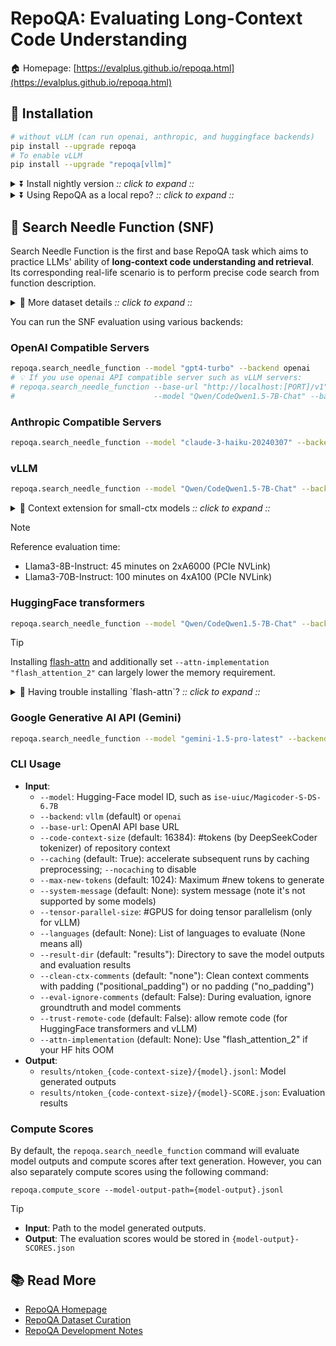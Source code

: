 # RepoQA: Evaluating Long-Context Code Understanding

🏠 Homepage: [https://evalplus.github.io/repoqa.html](https://evalplus.github.io/repoqa.html)

## 🚀 Installation

```bash
# without vLLM (can run openai, anthropic, and huggingface backends)
pip install --upgrade repoqa
# To enable vLLM
pip install --upgrade "repoqa[vllm]"
```

<details><summary>⏬ Install nightly version <i>:: click to expand ::</i></summary>
<div>

```bash
pip install --upgrade "git+https://github.com/evalplus/repoqa.git"                 # without vLLM
pip install --upgrade "repoqa[vllm] @ git+https://github.com/evalplus/repoqa@main" # with vLLM
```

</div>
</details>

<details><summary>⏬ Using RepoQA as a local repo? <i>:: click to expand ::</i></summary>
<div>

```bash
git clone https://github.com/evalplus/repoqa.git
cd repoqa
export PYTHONPATH=$PYTHONPATH:$(pwd)
pip install -r requirements.txt
```

</div>
</details>

## 🏁 Search Needle Function (SNF)

Search Needle Function is the first and base RepoQA task which aims to practice LLMs' ability of **long-context code understanding and retrieval**.
Its corresponding real-life scenario is to perform precise code search from function description.

<details><summary>🔎 More dataset details <i>:: click to expand ::</i></summary>
<div>

> [!Note]
>
> SNF includes 500 tests (5 programming languages x 10 repos x 10 needle functions) where an LLM is given:
>
> 1. A large code context sorted in file dependency
> 2. A NL description of the needle function without revealing keywords like function names
> 3. An instruction to retrieve the described function
>
> The evaluator passes a test if the searched function is syntactically closest to the ground-truth compared against
> other functions (systematically parsed by `treesitter`) and the similarity is greater than a user defined threshold (by default 0.8).

</div>
</details>

You can run the SNF evaluation using various backends:

### OpenAI Compatible Servers

```bash
repoqa.search_needle_function --model "gpt4-turbo" --backend openai
# 💡 If you use openai API compatible server such as vLLM servers:
# repoqa.search_needle_function --base-url "http://localhost:[PORT]/v1" \
#                               --model "Qwen/CodeQwen1.5-7B-Chat" --backend openai
```

### Anthropic Compatible Servers

```bash
repoqa.search_needle_function --model "claude-3-haiku-20240307" --backend anthropic
```

### vLLM

```bash
repoqa.search_needle_function --model "Qwen/CodeQwen1.5-7B-Chat" --backend vllm
```

<details><summary>🔎 Context extension for small-ctx models <i>:: click to expand ::</i></summary>
<div>

> There are two ways to unlock a model's context at inference time:
>
> 1. **Direct Extension**: Edit `max_positional_embedding` of the model's `config.json` (e.g., `hub/models--meta-llama--Meta-Llama-3-8B-Instruct/snapshots/[hash]/config.json`) to something like `22528`.
> 2. **[Dynamic RoPE Scaling](https://blog.eleuther.ai/yarn/#dynamic-scaling)**:
>    To extend `Meta-Llama-3-8B-Instruct` from 8k to 32k (4x), edit the `config.json`:
>
> `"rope_scaling": {"type": "dynamic", "factor": 4.0}`
>
> Note: This works for vLLM `<0.4.3` and HuggingFace transformers. RepoQA will automatically configure dynamic RoPE for vLLM `>= 0.4.3`

</div>
</details>

> [!Note]
>
> Reference evaluation time:
>
> - Llama3-8B-Instruct: 45 minutes on 2xA6000 (PCIe NVLink)
> - Llama3-70B-Instruct: 100 minutes on 4xA100 (PCIe NVLink)

### HuggingFace transformers

```bash
repoqa.search_needle_function --model "Qwen/CodeQwen1.5-7B-Chat" --backend hf --trust-remote-code
```

> [!Tip]
>
> Installing [flash-attn](https://github.com/Dao-AILab/flash-attention) and
> additionally set `--attn-implementation "flash_attention_2"` can largely
> lower the memory requirement.

<details><summary>🔨 Having trouble installing `flash-attn`? <i>:: click to expand ::</i></summary>
<div>

> If you have trouble with `pip install flash-attn --no-build-isolation`,
> you can try to directly use [pre-built wheels](https://github.com/Dao-AILab/flash-attention/releases):
>
> ```shell
> export FLASH_ATTN_VER=2.5.8 # check latest version at https://github.com/Dao-AILab/flash-attention/releases
> export CUDA_VER="cu122"     # check available ones at https://github.com/Dao-AILab/flash-attention/releases
> export TORCH_VER=$(python -c "import torch; print('.'.join(torch.__version__.split('.')[:2]))")
> export PY_VER=$(python -c "import platform; print(''.join(platform.python_version().split('.')[:2]))")
> export OS_ARCH=$(python -c "import platform; print(f'{platform.system().lower()}_{platform.machine()}')")
>
> export WHEEL=flash_attn-${FLASH_ATTN_VER}+${CUDA_VER}torch${TORCH_VER}cxx11abiFALSE-cp${PY_VER}-cp${PY_VER}-${OS_ARCH}.whl
> wget https://github.com/Dao-AILab/flash-attention/releases/download/v${FLASH_ATTN_VER}/${WHEEL}
> pip install ${WHEEL}
> ```

</div>
</details>

### Google Generative AI API (Gemini)

```bash
repoqa.search_needle_function --model "gemini-1.5-pro-latest" --backend google
```

### CLI Usage

- **Input**:
  - `--model`: Hugging-Face model ID, such as `ise-uiuc/Magicoder-S-DS-6.7B`
  - `--backend`: `vllm` (default) or `openai`
  - `--base-url`: OpenAI API base URL
  - `--code-context-size` (default: 16384): #tokens (by DeepSeekCoder tokenizer) of repository context
  - `--caching` (default: True): accelerate subsequent runs by caching preprocessing; `--nocaching` to disable
  - `--max-new-tokens` (default: 1024): Maximum #new tokens to generate
  - `--system-message` (default: None): system message (note it's not supported by some models)
  - `--tensor-parallel-size`: #GPUS for doing tensor parallelism (only for vLLM)
  - `--languages` (default: None): List of languages to evaluate (None means all)
  - `--result-dir` (default: "results"): Directory to save the model outputs and evaluation results
  - `--clean-ctx-comments` (default: "none"): Clean context comments with padding ("positional_padding") or no padding ("no_padding")
  - `--eval-ignore-comments` (default: False): During evaluation, ignore groundtruth and model comments
  - `--trust-remote-code` (default: False): allow remote code (for HuggingFace transformers and vLLM)
  - `--attn-implementation` (default: None): Use "flash_attention_2" if your HF hits OOM
- **Output**:
  - `results/ntoken_{code-context-size}/{model}.jsonl`: Model generated outputs
  - `results/ntoken_{code-context-size}/{model}-SCORE.json`: Evaluation results

### Compute Scores

By default, the `repoqa.search_needle_function` command will evaluate model outputs and compute scores after text generation.
However, you can also separately compute scores using the following command:

```shell
repoqa.compute_score --model-output-path={model-output}.jsonl
```

> [!Tip]
>
> - **Input**: Path to the model generated outputs.
> - **Output**: The evaluation scores would be stored in `{model-output}-SCORES.json`

## 📚 Read More

- [RepoQA Homepage](https://evalplus.github.io/repoqa.html)
- [RepoQA Dataset Curation](docs/curate_dataset.md)
- [RepoQA Development Notes](docs/dev_note.md)
